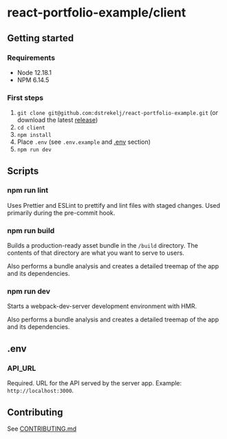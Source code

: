 # react-portfolio-example/client

## Getting started

### Requirements

-   Node 12.18.1
-   NPM 6.14.5

### First steps

1. `git clone git@github.com:dstrekelj/react-portfolio-example.git` (or download the latest [release](https://github.com/dstrekelj/react-portfolio-example/releases))
2. `cd client`
3. `npm install`
4. Place `.env` (see `.env.example` and [.env](#.env) section)
5. `npm run dev`

## Scripts

### npm run lint

Uses Prettier and ESLint to prettify and lint files with staged changes. Used primarily during the pre-commit hook.

### npm run build

Builds a production-ready asset bundle in the `/build` directory. The contents of that directory are what you want to serve to users.

Also performs a bundle analysis and creates a detailed treemap of the app and its dependencies.

### npm run dev

Starts a webpack-dev-server development environment with HMR.

Also performs a bundle analysis and creates a detailed treemap of the app and its dependencies.

## .env

### API_URL

Required. URL for the API served by the server app. Example: `http://localhost:3000`.

## Contributing

See [CONTRIBUTING.md](./CONTRIBUTING.md)
